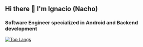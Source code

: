 ## Hi there 👋 I'm Ignacio (Nacho)

### Software Engineer specialized in Android and Backend development

[![Top Langs](https://github-readme-stats.vercel.app/api/top-langs/?username=ibado&layout=compact)](https://github.com/anuraghazra/github-readme-stats)
<!--
**ibado/ibado** is a ✨ _special_ ✨ repository because its `README.md` (this file) appears on your GitHub profile.

Here are some ideas to get you started:

- 🔭 I’m currently working on ...
- 🌱 I’m currently learning ...
- 👯 I’m looking to collaborate on ...
- 🤔 I’m looking for help with ...
- 💬 Ask me about ...
- 📫 How to reach me: ...
- 😄 Pronouns: ...
- ⚡ Fun fact: ...
-->
